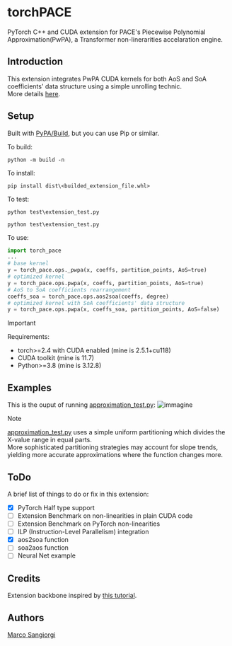 # torchPACE
PyTorch C++ and CUDA extension for PACE's Piecewise Polynomial Approximation(PwPA), a Transformer non-linerarities accelaration engine.

## Introduction
This extension integrates PwPA CUDA kernels for both AoS and SoA coefficients' data structure using a simple unrolling technic.</br>
More details [here](extra/README.md).

## Setup
Built with [PyPA/Build](https://github.com/pypa/build), but you can use Pip or similar.

To build: </br>
```text
python -m build -n
```
    
To install:  </br>
```text
pip install dist\<builded_extension_file.whl>
```

To test:  </br>
```text
python test\extension_test.py
```

```text
python test\extension_test.py
```


To use:  </br>
```python
import torch_pace
...
# base kernel
y = torch_pace.ops._pwpa(x, coeffs, partition_points, AoS=true)
# optimized kernel
y = torch_pace.ops.pwpa(x, coeffs, partition_points, AoS=true)
# AoS to SoA coefficients rearrangement
coeffs_soa = torch_pace.ops.aos2soa(coeffs, degree)
# optimized kernel with SoA coefficients' data structure
y = torch_pace.ops.pwpa(x, coeffs_soa, partition_points, AoS=false)
```

> [!Important]
> Requirements: 
>    - torch>=2.4 with CUDA enabled (mine is 2.5.1+cu118)
>    - CUDA toolkit (mine is 11.7)
>    - Python>=3.8 (mine is 3.12.8)

## Examples

This is the ouput of running [approximation_test.py](test/approximation_test.py):
![immagine](https://github.com/user-attachments/assets/01ecdbec-d232-4e9e-99f5-f5d38cadfeb3)

> [!Note]
> [approximation_test.py](test/approximation_test.py) uses a simple uniform partitioning which divides the X-value range in equal parts.</br>
> More sophisticated partitioning strategies may account for slope trends, yielding more accurate approximations where the function changes more.

## ToDo
A brief list of things to do or fix in this extension:
- [x] PyTorch Half type support
- [ ] Extension Benchmark on non-linearities in plain CUDA code
- [ ] Extension Benchmark on PyTorch non-linearities
- [ ] ILP (Instruction-Level Parallelism) integration
- [x] aos2soa function
- [ ] soa2aos function
- [ ] Neural Net example

## Credits

Extension backbone inspired by [this tutorial](https://github.com/pytorch/extension-cpp).

## Authors

[Marco Sangiorgi](https://github.com/SangioAI)
